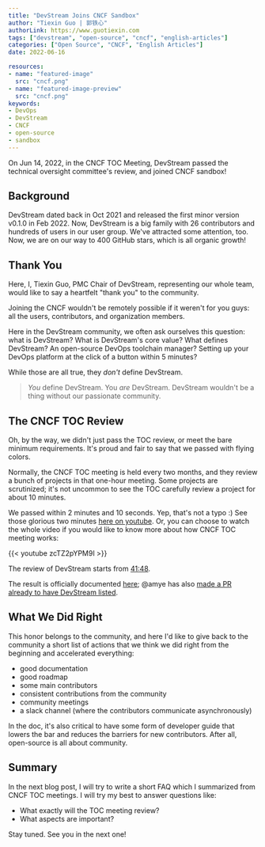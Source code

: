```yaml
---
title: "DevStream Joins CNCF Sandbox"
author: "Tiexin Guo | 郭铁心"
authorLink: https://www.guotiexin.com
tags: ["devstream", "open-source", "cncf", "english-articles"]
categories: ["Open Source", "CNCF", "English Articles"]
date: 2022-06-16

resources:
- name: "featured-image"
  src: "cncf.png"
- name: "featured-image-preview"
  src: "cncf.png"
keywords:
- DevOps
- DevStream
- CNCF
- open-source
- sandbox
---
```


On Jun 14, 2022, in the CNCF TOC Meeting, DevStream passed the technical oversight committee's review, and joined CNCF sandbox!

## Background

DevStream dated back in Oct 2021 and released the first minor version v0.1.0 in Feb 2022. Now, DevStream is a big family with 26 contributors and hundreds of users in our user group. We've attracted some attention, too. Now, we are on our way to 400 GitHub stars, which is all organic growth!

## Thank You

Here, I, Tiexin Guo, PMC Chair of DevStream, representing our whole team, would like to say a heartfelt "thank you" to the community.

Joining the CNCF wouldn't be remotely possible if it weren't for you guys: all the users, contributors, and organization members.

Here in the DevStream community, we often ask ourselves this question: what is DevStream? What is DevStream's core value? What defines DevStream? An open-source DevOps toolchain manager? Setting up your DevOps platform at the click of a button within 5 minutes?

While those are all true, they _don't_ define DevStream.

> _You_ define DevStream. You _are_ DevStream. DevStream wouldn't be a thing without our passionate community.

## The CNCF TOC Review

Oh, by the way, we didn't just pass the TOC review, or meet the bare minimum requirements. It's proud and fair to say that we passed with flying colors. 

Normally, the CNCF TOC meeting is held every two months, and they review a bunch of projects in that one-hour meeting. Some projects are scrutinized; it's not uncommon to see the TOC carefully review a project for about 10 minutes.

We passed within 2 minutes and 10 seconds. Yep, that's not a typo :) See those glorious two minutes [here on youtube](https://youtu.be/zcTZ2pYPM9I?t=2508). Or, you can choose to watch the whole video if you would like to know more about how CNCF TOC meeting works:

{{< youtube zcTZ2pYPM9I >}}

The review of DevStream starts from [41:48](https://youtu.be/zcTZ2pYPM9I?t=2508).

The result is officially documented [here](https://lists.cncf.io/g/cncf-toc/topic/results_from_sandbox/91754161); @amye has also [made a PR already to have DevStream listed](https://github.com/cncf/toc/pull/860/files#diff-434180cbdead0d6d7a28f6e5961f360cd965ca1c75bd9b2cd736b9d318a59bb1R135).

## What We Did Right

This honor belongs to the community, and here I'd like to give back to the community a short list of actions that we think we did right from the beginning and accelerated everything:

- good documentation
- good roadmap
- some main contributors
- consistent contributions from the community
- community meetings
- a slack channel (where the contributors communicate asynchronously)

In the doc, it's also critical to have some form of developer guide that lowers the bar and reduces the barriers for new contributors. After all, open-source is all about community.

## Summary

In the next blog post, I will try to write a short FAQ which I summarized from CNCF TOC meetings. I will try my best to answer questions like:

- What exactly will the TOC meeting review?
- What aspects are important?

Stay tuned. See you in the next one!
